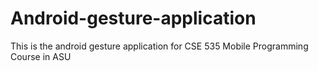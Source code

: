 # Android-gesture-application
This is the android gesture application for CSE 535 Mobile Programming Course in ASU
